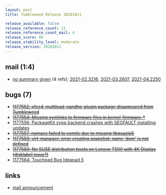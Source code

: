```yaml
---
layout: post
title: Tumbleweed Release 20201011

release_available: false
release_reference_count: 11
release_reference_count_mail: 4
release_score: 89
release_stability_level: moderate
release_version: 20201011
---
```


## mail (1:4)

- [no summary given](https://github.com/boombatower/tumbleweed-review/issues/10) (4 refs); [2021-02.3216](https://github.com/boombatower/tumbleweed-review/issues/10), [2021-03.2607](https://github.com/boombatower/tumbleweed-review/issues/10), [2021-04.2250](https://github.com/boombatower/tumbleweed-review/issues/10)

## bugs (7)

<!--more-->

- ~~[1177552: xfce4-multiload-nandhp-plugin package disappeared from Tumbleweed](https://bugzilla.opensuse.org/show_bug.cgi?id=1177552)~~
- ~~[1177554: Missing symlinks to firmware files in kernel-firmware-*](https://bugzilla.opensuse.org/show_bug.cgi?id=1177554)~~
- [1177556: PackageKit zypp backend  crashes with SEGFAULT installing updates](https://bugzilla.opensuse.org/show_bug.cgi?id=1177556)
- ~~[1177557: nomacs failed to comile due to missing libquazip5](https://bugzilla.opensuse.org/show_bug.cgi?id=1177557)~~
- ~~[1177559: virt-manager: error creating snapshot: name 'dom' is not defined](https://bugzilla.opensuse.org/show_bug.cgi?id=1177559)~~
- ~~[1177560: No SUSE distribution boots on Lenovo T590 with 4K Display (disklabel issue?)](https://bugzilla.opensuse.org/show_bug.cgi?id=1177560)~~
- [1177564: Touchpad Bug Ideapad 5](https://bugzilla.opensuse.org/show_bug.cgi?id=1177564)



## links

- [mail announcement](https://github.com/boombatower/tumbleweed-review/issues/10)
